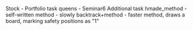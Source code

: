 Stock - Portfolio task
queens - Seminar6 Additional task
            hmade_method - self-written method - slowly
            backtrack+method - faster method, draws a board, marking safety positions as "1"
